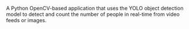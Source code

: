 A Python OpenCV-based application that uses the YOLO object detection model to detect and count the number of people in real-time from video feeds or images.
